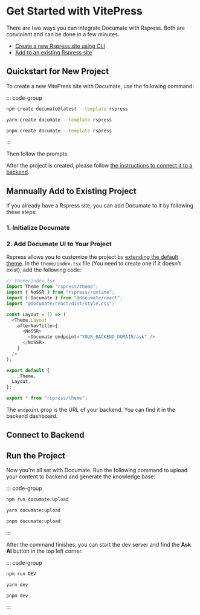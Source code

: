# Get Started with VitePress

There are two ways you can integrate Documate with Rspress. Both are convinient and can be done in a few minutes.

- [Create a new Rspress site using CLI](#quickstart-for-new-project)
- [Add to an existing Rspress site](#mannually-add-to-existing-project)

## Quickstart for New Project

To create a new VitePress site with Documate, use the following command:

::: code-group

```bash [npm]
npm create documate@latest --template rspress
```

```bash [yarn]
yarn create documate --template rspress
```

```bash [pnpm]
pnpm create documate --template rspress
```

:::

Then follow the prompts.

After the project is created, please follow [the instructions to connect it to a backend](#connect-to-backend).

## Mannually Add to Existing Project

If you already have a Rspress site, you can add Documate to it by following these steps:

### 1. Initialize Documate

<!--@include: ../_partials/_initialize-react.md-->

### 2. Add Documate UI to Your Project

Rspress allows you to customize the project by [extending the default theme](https://rspress.dev/guide/advanced/custom-theme.html#extensions-based-on-the-default-theme). In the `theme/index.tsx` file (You need to create one if it doesn't exist), add the following code:

```js
// theme/index.tsx
import Theme from "rspress/theme";
import { NoSSR } from "rspress/runtime";
import { Documate } from "@documate/react";
import "@documate/react/dist/style.css";

const Layout = () => (
  <Theme.Layout
    afterNavTitle={
      <NoSSR>
        <Documate endpoint="YOUR_BACKEND_DOMAIN/ask" />
      </NoSSR>
    }
  />
);

export default {
  ...Theme,
  Layout,
};

export * from "rspress/theme";
```

The `endpoint` prop is the URL of your backend. You can find it in the backend dashboard.

## Connect to Backend

<!--@include: ../_partials/_connect-backend.md-->

## Run the Project

Now you're all set with Documate. Run the following command to upload your content to backend and generate the knowledge base:

::: code-group

```bash [npm]
npm run documate:upload
```

```bash [yarn]
yarn documate:upload
```

```bash [pnpm]
pnpm documate:upload
```

:::

After the command finishes, you can start the dev server and find the **Ask AI** button in the top left corner.

::: code-group

```bash [npm]
npm run DEV
```

```bash [yarn]
yarn dev
```

```bash [pnpm]
pnpm dev
```

:::
